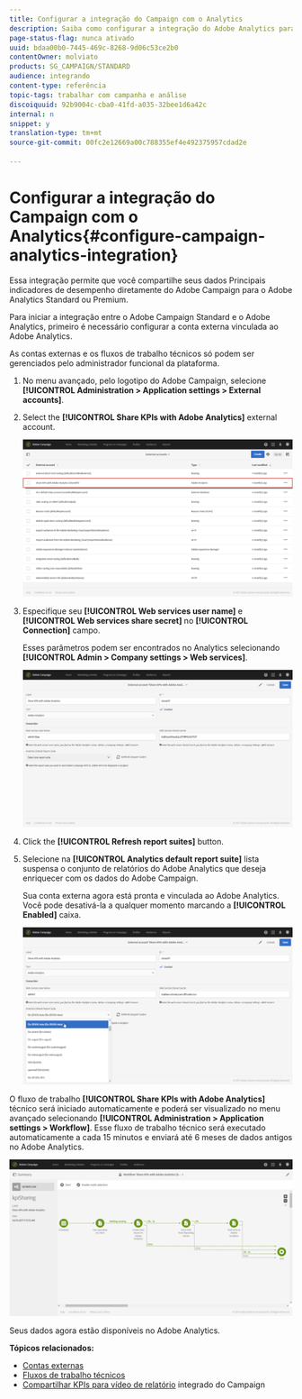 ```yaml
---
title: Configurar a integração do Campaign com o Analytics
description: Saiba como configurar a integração do Adobe Analytics para começar a medir o sucesso de suas entregas de email.
page-status-flag: nunca ativado
uuid: bdaa00b0-7445-469c-8268-9d06c53ce2b0
contentOwner: molviato
products: SG_CAMPAIGN/STANDARD
audience: integrando
content-type: referência
topic-tags: trabalhar com campanha e análise
discoiquuid: 92b9004c-cba0-41fd-a035-32bee1d6a42c
internal: n
snippet: y
translation-type: tm+mt
source-git-commit: 00fc2e12669a00c788355ef4e492375957cdad2e

---
```



# Configurar a integração do Campaign com o Analytics{#configure-campaign-analytics-integration}

Essa integração permite que você compartilhe seus dados Principais indicadores de desempenho diretamente do Adobe Campaign para o Adobe Analytics Standard ou Premium.

Para iniciar a integração entre o Adobe Campaign Standard e o Adobe Analytics, primeiro é necessário configurar a conta externa vinculada ao Adobe Analytics.

As contas externas e os fluxos de trabalho técnicos só podem ser gerenciados pelo administrador funcional da plataforma.

1. No menu avançado, pelo logotipo do Adobe Campaign, selecione **[!UICONTROL Administration > Application settings > External accounts]**.
1. Select the **[!UICONTROL Share KPIs with Adobe Analytics]** external account.

   ![](assets/analytics_2.png)

1. Especifique seu **[!UICONTROL Web services user name]** e **[!UICONTROL Web services share secret]** no **[!UICONTROL Connection]** campo.

   Esses parâmetros podem ser encontrados no Analytics selecionando **[!UICONTROL Admin > Company settings > Web services]**.

   ![](assets/analytics_1.png)

1. Click the **[!UICONTROL Refresh report suites]** button.
1. Selecione na **[!UICONTROL Analytics default report suite]** lista suspensa o conjunto de relatórios do Adobe Analytics que deseja enriquecer com os dados do Adobe Campaign.

   Sua conta externa agora está pronta e vinculada ao Adobe Analytics. Você pode desativá-la a qualquer momento marcando a **[!UICONTROL Enabled]** caixa.

   ![](assets/analytics.png)

O fluxo de trabalho **[!UICONTROL Share KPIs with Adobe Analytics]** técnico será iniciado automaticamente e poderá ser visualizado no menu avançado selecionando **[!UICONTROL Administration > Application settings > Workflow]**. Esse fluxo de trabalho técnico será executado automaticamente a cada 15 minutos e enviará até 6 meses de dados antigos no Adobe Analytics.

![](assets/analytics_3.png)

Seus dados agora estão disponíveis no Adobe Analytics.

**Tópicos relacionados:**

* [Contas externas](../../administration/using/external-accounts.md)
* [Fluxos de trabalho técnicos](../../administration/using/technical-workflows.md)
* [Compartilhar KPIs para vídeo de relatório](https://helpx.adobe.com/marketing-cloud/how-to/email-marketing.html) integrado do Campaign

